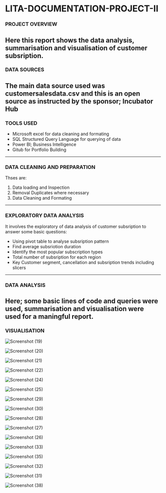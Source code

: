 # LITA-DOCUMENTATION-PROJECT-II

### PROJECT OVERVIEW
Here this report shows the data analysis, summarisation and visualisation of customer subsription.
---------------------
### DATA SOURCES
The main data source used was customersalesdata.csv and this is an open source as instructed by the sponsor; Incubator Hub
----------------------------
### TOOLS USED
- Microsoft excel for data cleaning and formating
- SQL Structured Query Language for querying of data
- Power BI; Business Intelligence
- Gitub for Portfolio Building
--------------------------
### DATA CLEANING AND PREPARATION
Thses are:
1. Data loading and Inspection
2. Removal Duplicates where necessary
3. Data Cleaning and Formating
----------------------------
### EXPLORATORY DATA ANALYSIS
It involves the exploratory of data analysis of customer subsription to answer some basic questions:
- Using pivot table to analyse subsription pattern
- Find average subsriotion duration
- Identify the most popular subscription types
- Total number of subsription for each region
- Key Customer segment, cancellation and subsription trends including slicers
-------------------------
### DATA ANALYSIS
Here; some basic lines of code and queries were used, summarisation and visualisation were used for a maningful report.
--------------------------
### VISUALISATION

![Screenshot (19)](https://github.com/user-attachments/assets/9b948ac6-6a55-4408-9232-09fbbe08dff3)

![Screenshot (20)](https://github.com/user-attachments/assets/da47d7aa-d9ee-4d5a-b2d1-6d15f98ebc67)

![Screenshot (21)](https://github.com/user-attachments/assets/36a396e5-b376-4c15-9f04-5e68b0c77388)

![Screenshot (22)](https://github.com/user-attachments/assets/f072f207-b195-4e4e-8aa9-b1a1bc33b96e)

![Screenshot (24)](https://github.com/user-attachments/assets/024a7c07-8d66-4b8f-b295-e9156f94b24d)

![Screenshot (25)](https://github.com/user-attachments/assets/f6cec21f-150f-4675-9e2b-06d6734e4aca)

![Screenshot (29)](https://github.com/user-attachments/assets/872a88a1-abb1-4c9c-9f34-96e6d2c4e1ad)

![Screenshot (30)](https://github.com/user-attachments/assets/447078da-79c4-40d0-9be0-176ba7205354)

![Screenshot (28)](https://github.com/user-attachments/assets/1e99237d-40c9-48c9-a986-74e9fa84470b)

![Screenshot (27)](https://github.com/user-attachments/assets/30f653ed-73a7-470a-a636-bd9664bbfc95)

![Screenshot (26)](https://github.com/user-attachments/assets/de54dc5c-d992-44ee-ba69-0a011c43b235)

![Screenshot (33)](https://github.com/user-attachments/assets/5075ccab-9a8f-4e76-8b25-fb75cab204fd)

![Screenshot (35)](https://github.com/user-attachments/assets/9acaed4a-180f-48fc-8999-38ee983e2b86)

![Screenshot (32)](https://github.com/user-attachments/assets/cd413e20-4164-420d-9e14-7da724fd9550)

![Screenshot (31)](https://github.com/user-attachments/assets/60453f78-86c3-4ccc-babb-c0359607b8c9)

![Screenshot (38)](https://github.com/user-attachments/assets/b54f656f-a134-41e9-bfab-2b4b8b98ccbf)



